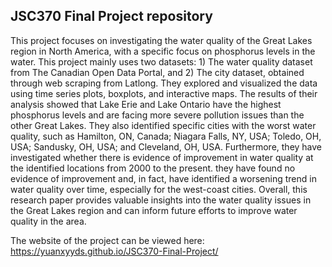 ## JSC370 Final Project repository

This project focuses on investigating the water quality of the Great Lakes region in North America, with a specific focus on phosphorus levels in the water. This project mainly uses two datasets: 1) The water quality dataset from The Canadian Open Data Portal, and 2) The city dataset, obtained through web scraping from Latlong. They explored and visualized the data using time series plots, boxplots, and interactive maps. The results of their analysis showed that Lake Erie and Lake Ontario have the highest phosphorus levels and are facing more severe pollution issues than the other Great Lakes. They also identified specific cities with the worst water quality, such as Hamilton, ON, Canada; Niagara Falls, NY, USA; Toledo, OH, USA; Sandusky, OH, USA; and Cleveland, OH, USA. Furthermore, they have investigated whether there is evidence of improvement in water quality at the identified locations from 2000 to the present. they have found no evidence of improvement and, in fact, have identified a worsening trend in water quality over time, especially for the west-coast cities. Overall, this research paper provides valuable insights into the water quality issues in the Great Lakes region and can inform future efforts to improve water quality in the area.

The website of the project can be viewed here:
https://yuanxyyds.github.io/JSC370-Final-Project/
